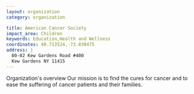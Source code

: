 ```yaml
---
layout: organization
category: organization

title: American Cancer Society
impact_area: Children
keywords: Education,Health and Wellness
coordinates: 40.713524,-73.830475
address: |
  80-02 Kew Gardens Road #400
  Kew Gardens NY 11415
---
```

Organization's overview
Our mission is to find the cures for cancer and to ease the suffering of cancer patients and their families.